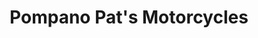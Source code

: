 ---
title: "Pompano Pat's Motorcycles"
url: /daytona-beach/pompano-pats-motorcycles/
shop: Motorrad
---